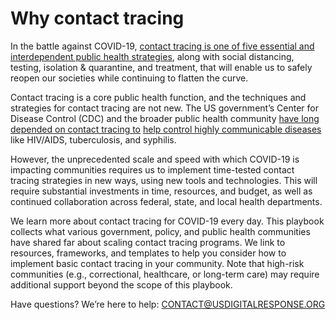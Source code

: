 # Why contact tracing

In the battle against COVID-19, [contact tracing is one of five essential and interdependent public health strategies](https://www.newyorker.com/science/medical-dispatch/its-not-too-late-to-go-on-offense-against-the-coronavirus), along with social distancing, testing, isolation & quarantine, and treatment, that will enable us to safely reopen our societies while continuing to flatten the curve.

Contact tracing is a core public health function, and the techniques and strategies for contact tracing are not new. The US government’s Center for Disease Control \(CDC\) and the broader public health community [have long depended on contact tracing to](https://www.cdc.gov/eis/field-epi-manual/index.html) [help control highly communicable diseases](https://www.cdc.gov/eis/field-epi-manual/index.html) like HIV/AIDS, tuberculosis, and syphilis.

However, the unprecedented scale and speed with which COVID-19 is impacting communities requires us to implement time-tested contact tracing strategies in new ways, using new tools and technologies. This will require substantial investments in time, resources, and budget, as well as continued collaboration across federal, state, and local health departments.

We learn more about contact tracing for COVID-19 every day. This playbook collects what various government, policy, and public health communities have shared far about scaling contact tracing programs. We link to resources, frameworks, and templates to help you consider how to implement basic contact tracing in your community. Note that high-risk communities \(e.g., correctional, healthcare, or long-term care\) may require additional support beyond the scope of this playbook.

Have questions? We’re here to help: [CONTACT@USDIGITALRESPONSE.ORG](mailto:CONTACT@USDIGITALRESPONSE.ORG)

